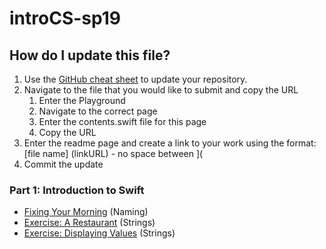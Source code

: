 # introCS-sp19

## How do I update this file?
1. Use the [GitHub cheat sheet](https://drive.google.com/open?id=13uLdSkB9FK4YClBhZaQYpAz-5gcX8SVpx8qLW7941zM) to update your repository.
2. Navigate to the file that you would like to submit and copy the URL
    1. Enter the Playground
    2. Navigate to the correct page
    3. Enter the contents.swift file for this page
    4. Copy the URL
3. Enter the readme page and create a link to your work using the format: [file name] (linkURL) - no space between ](
4. Commit the update

### Part 1: Introduction to Swift
* [Fixing Your Morning](introCS-sp19/02_Naming.playground/Pages/12-ExerciseMorning.xcplaygroundpage/Contents.swift) (Naming)
* [Exercise: A Restaurant](https://github.com/blakeCS/introCS-sp19/blob/master/03_Strings.playground/Pages/Exercise-A%20Restaurant.xcplaygroundpage/Contents.swift) (Strings)
* [Exercise: Displaying Values](https://github.com/blakeCS/introCS-sp19/blob/master/03_Strings.playground/Pages/Exercise-Displaying%20Values.xcplaygroundpage/Contents.swift) (Strings)
